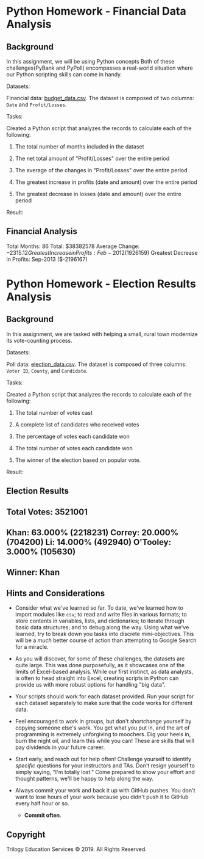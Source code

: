 # Python Homework - Financial Data Analysis

## Background

In this assignment, we will be using Python concepts 
Both of these challenges(PyBank and PyPoll) encompasses a real-world situation where our Python scripting skills can come in handy. 

Datasets:

Financial data: [budget_data.csv](PyBank/Resources/budget_data.csv). The dataset is composed of two columns: `Date` and `Profit/Losses`. 

Tasks:

Created a Python script that analyzes the records to calculate each of the following:

  1. The total number of months included in the dataset

  2. The net total amount of "Profit/Losses" over the entire period

  3. The average of the changes in "Profit/Losses" over the entire period

  4. The greatest increase in profits (date and amount) over the entire period

  5. The greatest decrease in losses (date and amount) over the entire period

Result:

  Financial Analysis
  ----------------------------
  Total Months: 86
  Total: $38382578
  Average  Change: $-2315.12
  Greatest Increase in Profits: Feb-2012 ($1926159)
  Greatest Decrease in Profits: Sep-2013 ($-2196167)


# Python Homework - Election Results Analysis

## Background

In this assignment, we are tasked with helping a small, rural town modernize its vote-counting process. 

Datasets:

Poll data: [election_data.csv](PyPoll/Resources/election_data.csv). The dataset is composed of three columns: `Voter ID`, `County`, and `Candidate`. 

Tasks:

Created a Python script that analyzes the records to calculate each of the following:

  1. The total number of votes cast

  2. A complete list of candidates who received votes

  3. The percentage of votes each candidate won

  4. The total number of votes each candidate won

  5. The winner of the election based on popular vote.

Result:

  Election Results
  -------------------------
  Total Votes: 3521001
  -------------------------
  Khan: 63.000% (2218231)
  Correy: 20.000% (704200)
  Li: 14.000% (492940)
  O'Tooley: 3.000% (105630)
  -------------------------
  Winner: Khan
  -------------------------


## Hints and Considerations

* Consider what we've learned so far. To date, we've learned how to import modules like `csv`; to read and write files in various formats; to store contents in variables, lists, and dictionaries; to iterate through basic data structures; and to debug along the way. Using what we've learned, try to break down you tasks into discrete mini-objectives. This will be a _much_ better course of action than attempting to Google Search for a miracle.

* As you will discover, for some of these challenges, the datasets are quite large. This was done purposefully, as it showcases one of the limits of Excel-based analysis. While our first instinct, as data analysts, is often to head straight into Excel, creating scripts in Python can provide us with more robust options for handling "big data".

* Your scripts should work for each dataset provided. Run your script for each dataset separately to make sure that the code works for different data.

* Feel encouraged to work in groups, but don't shortchange yourself by copying someone else's work. You get what you put in, and the art of programming is extremely unforgiving to moochers. Dig your heels in, burn the night oil, and learn this while you can! These are skills that will pay dividends in your future career.

* Start early, and reach out for help often! Challenge yourself to identify _specific_ questions for your instructors and TAs. Don't resign yourself to simply saying, "I'm totally lost." Come prepared to show your effort and thought patterns, we'll be happy to help along the way.

* Always commit your work and back it up with GitHub pushes. You don't want to lose hours of your work because you didn't push it to GitHub every half hour or so.

  * **Commit often**.

## Copyright

Trilogy Education Services © 2019. All Rights Reserved.
